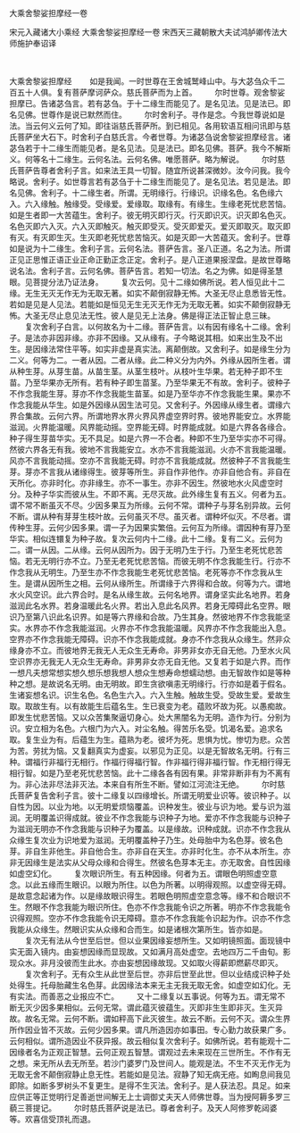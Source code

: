 大乘舍黎娑担摩经一卷


宋元入藏诸大小乘经
大乘舍黎娑担摩经一卷
宋西天三藏朝散大夫试鸿胪卿传法大师施护奉诏译


　　

大乘舍黎娑担摩经
　　如是我闻。一时世尊在王舍城鹫峰山中。与大苾刍众千二百五十人俱。复有菩萨摩诃萨众。慈氏菩萨而为上首。
　　尔时世尊。观舍黎娑担摩已。告诸苾刍言。若有苾刍。于十二缘生而能见了。是名见法。见是法已。即名见佛。世尊作是说已默然而住。
　　尔时舍利子。寻作是念。今我世尊说如是法。当云何义云何了知。即往诣慈氏菩萨所。到已相见。各用软语互相问讯即与慈氏菩萨坐大石下。时舍利子白慈氏言。今者世尊。为诸苾刍说舍黎娑担摩经言。诸苾刍若于十二缘生而能见者。是名见法。见是法已。即名见佛。菩萨。我今不解斯义。何等名十二缘生。云何名法。云何名佛。唯愿菩萨。略为解说。
　　尔时慈氏菩萨告尊者舍利子言。如来法王具一切智。随宜所说甚深微妙。汝今问我。我今略说。舍利子。如世尊言若有苾刍于十二缘生而能见了。是名见法。若见是法。即名见佛。舍利子。十二缘生者。所谓。无明缘行。行缘识。识缘名色。名色缘六入。六入缘触。触缘受。受缘爱。爱缘取。取缘有。有缘生。生缘老死忧悲苦恼。如是生者即一大苦蕴生。舍利子。彼无明灭即行灭。行灭即识灭。识灭即名色灭。名色灭即六入灭。六入灭即触灭。触灭即受灭。受灭即爱灭。爱灭即取灭。取灭即有灭。有灭即生灭。生灭即老死忧悲苦恼灭。如是灭即一大苦蕴灭。舍利子。世尊如是说为十二缘生。舍利子言。云何名法。菩萨告言。圣八正道。名之为法。所谓正见正思惟正语正业正命正勤正念正定。舍利子。是八正道果报涅盘。是故世尊略说名法。舍利子言。云何名佛。菩萨告言。若知一切法。名之为佛。如是得圣慧眼。见菩提分法乃证法身。
　　复次云何。见十二缘如佛所说。若人恒见此十二缘。无生无灭无作无为无取无著。如实不颠倒寂静无怖。大圣无尽止息悉皆无性。若如是见是人见法。若能如是恒见无生无灭无作无为无取无著。如实不颠倒寂静无怖。大圣无尽止息见法无性。彼人是见无上法身。佛是得正法正智止息三昧。
　　复次舍利子白言。以何故名为十二缘。菩萨告言。以有因有缘名十二缘。舍利子。是法亦非因非缘。亦非不因缘。又从缘有。子今略说其相。如来出生及不出生。是因缘法常住平等。如实非虚是真实法。离颠倒故。又舍利子。如是缘生分为二义。何等为二。一者从因。二者从缘。此二种义分为内外。外缘从因所生者。谓从种生芽。从芽生苗。从苗生茎。从茎生枝叶。从枝叶生华果。若无种子即不生苗。乃至华果亦无所有。若有种子即生苗茎。乃至华果无不有故。舍利子。彼种子不作念我能生芽。芽亦不作念我能生苗茎。如是乃至华亦不作念我能生果。果亦不作念我能从华生。如是外因缘从因生法可见。又舍利子。外因缘从缘生者。谓缘六界合集故。云何六界。所谓地界水界火界风界虚空界时界。彼地界能安立。水界能滋润。火界能温暖。风界能动摇。空界能无碍。时界能成就。如是六界各各缘合。种子得生芽苗华实。无不具足。如是六界一不合者。种即不生乃至华实亦不可得。然彼六界各无有我。彼地不言我能安立。水亦不言我能滋润。火亦不言我能温暖。风亦不言我能动摇。空亦不言我能无碍。时亦不言我能成就。然彼种子不言我能生芽。芽亦不言我从诸缘得生。彼芽等所生。非自作非他作。亦非自他合有。非自在天所化。亦非时化。亦非缘生。亦不一事生。亦非不因生。然彼地水火风虚空时分。及种子华实而彼从生。不即不离。无尽灭故。此外缘生复有五义。何者为五。谓不常不断虽灭不尽。少因多果互为所缘。云何不常。谓种子与芽名别异故。云何不断。谓从种有芽芽生枝叶故。云何虽灭不尽。虽灭者。谓种坏似灭。不尽者。谓传种生芽。云何少因多果。谓一子为因果实繁倍。云何互为所缘。谓因种有芽乃至华实。相似连镮复为种子故。复次云何内十二缘。此十二缘。复有二义。云何为二。谓一从因。二从缘。云何从因所为。因于无明乃生于行。乃至生老死忧悲苦恼。若无无明行亦不立。乃至无老死忧悲苦恼。而彼无明不作念我能生行。行亦不作念我从无明生。乃至生亦不作念我能生老死忧悲苦恼。老死等亦不作念我从生生。是谓从因所生之相。云何从缘所生。所谓缘于六界得和合故。何等为六。谓地水火风空识。此六界合时。是名从缘生故。云何名地界。谓身坚实此名地界。若身滋润此名水界。若身温暖此名火界。若出入息此名风界。若身无障碍此名空界。眼识乃至第八识此名识界。如是等六界缘和合故。乃生其身。然彼地界不作念我能坚实。水界亦不作念我能滋润。火界亦不作念我能温暖。风界亦不作念我能出入息。空界亦不作念我能无障碍。识亦不作念我能成就。身亦不作念我从众缘生。然非众缘身亦不立。而彼地界无我无人无众生无寿命。非男非女亦无自无他。乃至水火风空识界亦无我无人无众生无寿命。非男非女亦无自无他。又复若于如是六界。而作一想凡夫想常想实想久想乐想我想人想众生想寿命想蠕动想。由无智故作如是等种种之想。是故说名无明。由无明故。即生贪欲嗔恚无明缘行。行亦如是着于假名。生诸妄想名识。识生名色。名色生六入。六入生触。触故生受。受故生爱。爱故生取。取故生有。以有故能生后蕴名生。生已衰变为老。蕴败坏故为死。以愚痴故。即发生忧悲苦恼。又以众苦集聚逼切身心。处大黑闇名为无明。造作为行。分别为识。安立相为名色。六根门为六入。对尘名触。得苦乐名受。饥渴名爱。追求名取。复生业为有。后蕴生为生。蕴熟为老。彼坏为死。思惧为忧。惨切为悲。众苦为苦。劳扰为恼。又复翻真实为虚妄。以邪见为正见。以是无智故名无明。行有三种。谓福行非福行无相行。作福行得福行智。作非福行得非福行智。作无相行得无相行智。如是乃至老死忧悲苦恼。此十二缘各各有因有果。非常非断非有为不离有为。非心法非尽法非灭法。本来自有所生不断。譬如江河流注无绝。
　　尔时慈氏菩萨复告舍利子言。彼十二缘复以四缘增长。所谓无明爱业识等。彼识种子。以自性为因。以业为地。以无明爱烦恼覆盖。识种发生。彼业与识为地。爱与识为滋润。无明覆盖识得成就。彼业不作念我能与识种子为地。爱亦不作念我能与识种子为滋润无明亦不作念我能与识种子为覆盖。以是缘故。识种成就。识亦不作念我从众缘生复次业为识地爱为滋润。无明覆盖种子乃生。处母胎中为名色芽。彼名色芽。非自生非他生。非自他合生。亦非自在天生。亦非时化生。亦不从本所生。亦非无因缘生是法实从父母众缘和合得生。然彼名色芽本无主。亦无取舍。自性因缘如虚空幻化。
　　复次眼识所生。有五种因缘。何者为五。谓眼色明照虚空意念。以此五缘而生眼识。以眼为所住。以色为所著。以明得观照。以虚空得无碍。是故意念起诸为作。以是缘故眼识得生。若眼色明照虚空意念等。缘不和合眼识不生。然眼不作念我能为眼识所住。色亦不作念我能令识之所著。明亦不作念我能令识得观照。空亦不作念我能令识无障碍。意亦不作念我能令识起为作。识亦不作念我能从众缘生。然眼识实从众缘和合而生。如是诸根次第所生。皆亦如是。
　　复次无有法从今世至后世。但以业果因缘妄想所生。又如明镜照面。面现镜中实无面入镜内。由妄想因缘而显现故。又如满月高处虚空。去地四万二千由旬。影现众水。非月没彼而生此水。亦由妄想因缘故现。又如取火得薪即燃薪尽即灭。
　　复次舍利子。无有众生从此世至后世。亦非后世至此世。但以业结成识种子处处得生。托母胎藏生名色芽。此因缘法本来无主无我无取无舍。如虚空如幻化。无有实法。而善恶之业报应不亡。
　　又十二缘复以五事说。何等为五。谓无常不断无灭少因多果相似。云何无常。谓此蕴灭彼蕴生。灭即非生生即非灭。生灭异故。故名无常。云何不断。谓如秤高下此灭彼生。故云不断。云何不灭。谓众生界所作因业皆不灭故。云何少因多果。谓凡所造因亦如事田。专心勤力故获果广多。云何相似。谓所造因业不获异报。故云相似复次舍利子。如佛所说。若有能观十二因缘者名为正观正智慧。云何正观五智慧。谓观过去未来现在三世所生。不作有无之想。来无所从去无所至。若沙门婆罗门及世间人。能观是法。不生不灭无作无为无取无舍不颠倒寂静止息无性。若能如是见法。寂静了知无病无疮。如眴息间我见即除。如断多罗树头不复更生。是得不生灭法。舍利子。是人获法忍。具足。如来应供正等正觉明行足善逝世间解无上士调御丈夫天人师佛世尊。当为授阿耨多罗三藐三菩提记。
　　尔时慈氏菩萨说是法已。尊者舍利子。及天人阿修罗乾闼婆等。欢喜信受顶礼而退。


